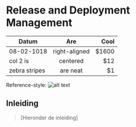 # Release and Deployment Management
| Datum         | Are           | Cool  |
| ------------- |:-------------:| -----:|
| 08-02-1018      | right-aligned | $1600 |
| col 2 is      | centered      |   $12 |
| zebra stripes | are neat      |    $1 |

Reference-style: 
![alt text][logo]

[logo]: ./Images/logo.png "Logo Title Text 2"
## Inleiding
>[Hieronder de inleiding]